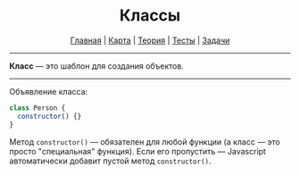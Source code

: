 <div align="center">

# Классы

[Главная](https://github.com/dollaween/junior-roadmap/)
|
[Карта](/roadmap/README.md)
|
[Теория](/theory/README.md)
|
[Тесты](/tests/README.md)
|
[Задачи](/tasks/README.md)

</div>

---

**Класс** — это шаблон для создания объектов.

---

Объявление класса:
```js
class Person {
  constructor() {}
}
```

Метод `constructor()` — обязателен для любой функции (а класс — это просто "специальная" функция). Если его пропустить — Javascript автоматически добавит пустой метод `constructor()`.
